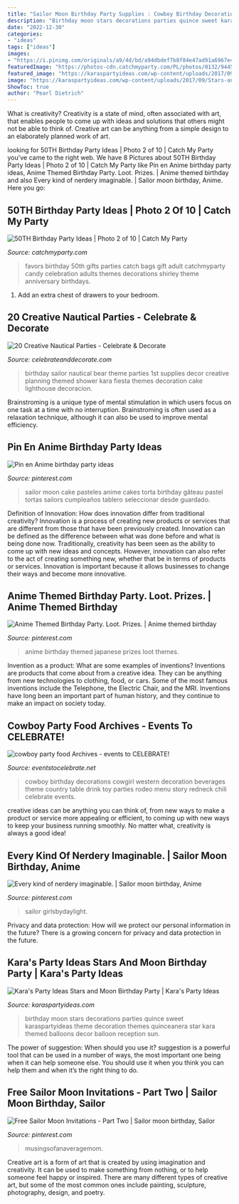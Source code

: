 ```yaml
---
title: "Sailor Moon Birthday Party Supplies : Cowboy Birthday Decorations Cowgirl Western Decoration Beverages Theme Country Table Drink Toy Parties Rodeo Menu Story Redneck Chili Celebrate Events"
description: "Birthday moon stars decorations parties quince sweet karaspartyideas theme decoration themes quinceanera star kara themed balloons decor balloon reception sun"
date: "2022-12-30"
categories:
- "ideas"
tags: ["ideas"]
images:
- "https://i.pinimg.com/originals/a9/4d/bd/a94dbdef7b8f84e47ad91a6967e4af32.jpg"
featuredImage: "https://photos-cdn.catchmyparty.com/PL/photos/0132/9445/img_4116.jpg"
featured_image: "https://karaspartyideas.com/wp-content/uploads/2017/09/Stars-and-Moon-Birthday-Party-via-Karas-Party-Ideas-KarasPartyIdeas.com7_.jpg"
image: "https://karaspartyideas.com/wp-content/uploads/2017/09/Stars-and-Moon-Birthday-Party-via-Karas-Party-Ideas-KarasPartyIdeas.com7_.jpg"
ShowToc: true
author: "Pearl Dietrich"
---
```



What is creativity?
Creativity is a state of mind, often associated with art, that enables people to come up with ideas and solutions that others might not be able to think of. Creative art can be anything from a simple design to an elaborately planned work of art.

	

		
looking for 50TH Birthday Party Ideas | Photo 2 of 10 | Catch My Party you've came to the right web. We have 8 Pictures about 50TH Birthday Party Ideas | Photo 2 of 10 | Catch My Party like Pin en Anime birthday party ideas, Anime Themed Birthday Party. Loot. Prizes. | Anime themed birthday and also Every kind of nerdery imaginable. | Sailor moon birthday, Anime. Here you go:
		
    
## 50TH Birthday Party Ideas | Photo 2 Of 10 | Catch My Party

<img loading=lazy src="https://photos-cdn.catchmyparty.com/PL/photos/0132/9445/img_4116.jpg" onerror="this.onerror=null;this.src='https://tse2.mm.bing.net/th?id=OIP.E1ThWRVr2WZ1CtrOlM-iTQHaJ6&amp;pid=15.1';" alt="50TH Birthday Party Ideas | Photo 2 of 10 | Catch My Party">

_Source: catchmyparty.com_

>favors birthday 50th gifts parties catch bags gift adult catchmyparty candy celebration adults themes decorations shirley theme anniversary birthdays. 

	

1. Add an extra chest of drawers to your bedroom.

    
## 20 Creative Nautical Parties - Celebrate &amp; Decorate

<img loading=lazy src="http://celebrateanddecorate.com/wp-content/uploads/2014/08/Nautical-Birthday-Party-.jpg" onerror="this.onerror=null;this.src='https://tse1.mm.bing.net/th?id=OIP.lt8VHOGPrQsGEQ9chbO50AHaGK&amp;pid=15.1';" alt="20 Creative Nautical Parties - Celebrate &amp; Decorate">

_Source: celebrateanddecorate.com_

>birthday sailor nautical bear theme parties 1st supplies decor creative planning themed shower kara fiesta themes decoration cake lighthouse decoracion. 

	

Brainstroming is a unique type of mental stimulation in which users focus on one task at a time with no interruption. Brainstroming is often used as a relaxation technique, although it can also be used to improve mental efficiency.

    
## Pin En Anime Birthday Party Ideas

<img loading=lazy src="https://i.pinimg.com/736x/85/ff/24/85ff246dfe28e55b730aaaccf9f2eb70.jpg" onerror="this.onerror=null;this.src='https://tse2.mm.bing.net/th?id=OIP.kz1V_STAFGNpLp_zPxlUZQHaK3&amp;pid=15.1';" alt="Pin en Anime birthday party ideas">

_Source: pinterest.com_

>sailor moon cake pasteles anime cakes torta birthday gâteau pastel tortas sailors cumpleaños tablero seleccionar desde guardado. 

	

Definition of Innovation: How does innovation differ from traditional creativity?
Innovation is a process of creating new products or services that are different from those that have been previously created. Innovation can be defined as the difference between what was done before and what is being done now. Traditionally, creativity has been seen as the ability to come up with new ideas and concepts. However, innovation can also refer to the act of creating something new, whether that be in terms of products or services. Innovation is important because it allows businesses to change their ways and become more innovative.

    
## Anime Themed Birthday Party. Loot. Prizes. | Anime Themed Birthday

<img loading=lazy src="https://i.pinimg.com/originals/a9/4d/bd/a94dbdef7b8f84e47ad91a6967e4af32.jpg" onerror="this.onerror=null;this.src='https://tse4.mm.bing.net/th?id=OIP.IuAO3j3sbX8YUeuxHpjrRAHaFk&amp;pid=15.1';" alt="Anime Themed Birthday Party. Loot. Prizes. | Anime themed birthday">

_Source: pinterest.com_

>anime birthday themed japanese prizes loot themes. 

	

Invention as a product: What are some examples of inventions?
Inventions are products that come about from a creative idea. They can be anything from new technologies to clothing, food, or cars. Some of the most famous inventions include the Telephone, the Electric Chair, and the MRI. Inventions have long been an important part of human history, and they continue to make an impact on society today.

    
## Cowboy Party Food Archives - Events To CELEBRATE!

<img loading=lazy src="https://eventstocelebrate.net/wp-content/uploads/2013/11/Cowboy-Birthday-Party-Beverages.jpg" onerror="this.onerror=null;this.src='https://tse3.mm.bing.net/th?id=OIP.IUEqABNy0TQLxf87Wm3HDwHaLJ&amp;pid=15.1';" alt="cowboy party food Archives - events to CELEBRATE!">

_Source: eventstocelebrate.net_

>cowboy birthday decorations cowgirl western decoration beverages theme country table drink toy parties rodeo menu story redneck chili celebrate events. 

	

creative ideas can be anything you can think of, from new ways to make a product or service more appealing or efficient, to coming up with new ways to keep your business running smoothly. No matter what, creativity is always a good idea!

    
## Every Kind Of Nerdery Imaginable. | Sailor Moon Birthday, Anime

<img loading=lazy src="https://i.pinimg.com/originals/a4/a2/d0/a4a2d09283ff82935cddf2cc0e7c5daf.png" onerror="this.onerror=null;this.src='https://tse2.mm.bing.net/th?id=OIP.XsR2UIkqJ-mK6cc6U4qh9gHaJ4&amp;pid=15.1';" alt="Every kind of nerdery imaginable. | Sailor moon birthday, Anime">

_Source: pinterest.com_

>sailor girlsbydaylight. 

	

Privacy and data protection: How will we protect our personal information in the future?
There is a growing concern for privacy and data protection in the future.

    
## Kara&#039;s Party Ideas Stars And Moon Birthday Party | Kara&#039;s Party Ideas

<img loading=lazy src="https://karaspartyideas.com/wp-content/uploads/2017/09/Stars-and-Moon-Birthday-Party-via-Karas-Party-Ideas-KarasPartyIdeas.com7_.jpg" onerror="this.onerror=null;this.src='https://tse3.mm.bing.net/th?id=OIP.EkkfshQWY1ueMhaTtXQhJwHaLH&amp;pid=15.1';" alt="Kara&#039;s Party Ideas Stars and Moon Birthday Party | Kara&#039;s Party Ideas">

_Source: karaspartyideas.com_

>birthday moon stars decorations parties quince sweet karaspartyideas theme decoration themes quinceanera star kara themed balloons decor balloon reception sun. 

	

The power of suggestion: When should you use it?
suggestion is a powerful tool that can be used in a number of ways, the most important one being when it can help someone else. You should use it when you think you can help them and when it’s the right thing to do.

    
## Free Sailor Moon Invitations - Part Two | Sailor Moon Birthday, Sailor

<img loading=lazy src="https://i.pinimg.com/736x/4b/cd/d7/4bcdd7778b21471d1c2868d71022119c.jpg" onerror="this.onerror=null;this.src='https://tse2.mm.bing.net/th?id=OIP.26GpHqwFs2QqV4Ds6aEPmAAAAA&amp;pid=15.1';" alt="Free Sailor Moon Invitations - Part Two | Sailor moon birthday, Sailor">

_Source: pinterest.com_

>musingsofanaveragemom. 

	

Creative art is a form of art that is created by using imagination and creativity. It can be used to make something from nothing, or to help someone feel happy or inspired. There are many different types of creative art, but some of the most common ones include painting, sculpture, photography, design, and poetry.

